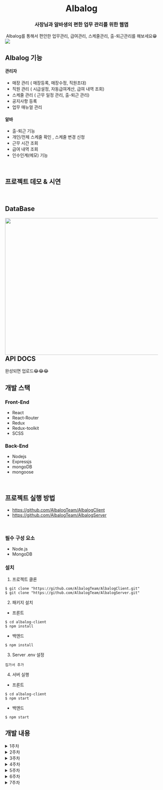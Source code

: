 # <div align="center">Albalog</div>

### <div align="center">사장님과 알바생의 편한 업무 관리를 위한 웹앱</div>

<div align="center">Albalog를 통해서 편안한 업무관리, 급여관리, 스케줄관리, 출-퇴근관리를 해보세요😁 
</div>

<img src="https://user-images.githubusercontent.com/64634992/122313912-13b79b80-cf52-11eb-900a-a1d50bb073f9.png" />

## Albalog 기능

#### 관리자

- 매장 관리 ( 매장등록, 매장수정, 직원초대)
- 직원 관리 ( 시급설정, 자동급여계산, 급여 내역 조회)
- 스케줄 관리 ( 근무 일정 관리, 출-퇴근 관리)
- 공지사항 등록
- 업무 매뉴얼 관리

#### 알바

- 출-퇴근 기능
- 개인/전체 스케줄 확인 , 스케줄 변경 신청
- 근무 시간 조회
- 급여 내역 조회
- 인수인계(메모) 기능

<br/>

## 프로젝트 데모 & 시연


<br />

## DataBase

<div>
<img src="https://user-images.githubusercontent.com/44861205/122632213-57ee9b80-d10c-11eb-9bad-b6125c2ca389.jpeg" align="left" height="450" width="1100" />    
</div>

## API DOCS

완성되면 업로드😂😂😂
<br />

## 개발 스택

### Front-End

- React
- React-Router
- Redux
- Redux-toolkit
- SCSS

### Back-End

- Nodejs
- Expressjs
- mongoDB
- mongoose

<br/>

## 프로젝트 실행 방법

- https://github.com/AlbalogTeam/AlbalogClient
- https://github.com/AlbalogTeam/AlbalogServer

<br />

### 필수 구성 요소

- Node.js
- MongoDB

### 설치

1. 프로젝트 클론

```
$ git clone "https://github.com/AlbalogTeam/AlbalogClient.git"
$ git clone "https://github.com/AlbalogTeam/AlbalogServer.git"
```

2. 패키지 설치

- 프론트

```
$ cd albalog-client
$ npm install
```

- 백앤드

```
$ npm install
```

3. Server .env 설정

```
집가서 추가
```

4. 서버 실행

- 프론트

```
$ cd albalog-client
$ npm start
```

- 백앤드

```
$ npm start
```

## 개발 내용

<details>
<summary>1주차</summary>

### Implements

- 관리자 회원가입
- 매장 등록, 수정, 입장 (kakao 주소검색 api 이용)
- 로그인 유지, 로그아웃 (access Token + LocalStorage)
- 관리자 로그인
- 직원 초대 기능 (이메일 전송 )
- 공지 등록, 수정, 삭제, 리스트 (ckEditor5를 이용하여 글쓰기 구현)
- 스케줄러 구현
- 각 페이지 접근 권한 설정 ( 관리자만 입장가능, 직원만 입장가능, 미 로그인시 접속 불가능)

### Issue

- 회원가입 유효성 체크
- 매장 삭제 부분은 넣을려다가 , 삭제를 했을 경우 해당 데이터가 다 날라가기 때문에 , 매장 status를 만들어서 운영중, 폐업 과 같은 상태로 관리하려 함
- 로그인 부분 보안을 위해 기존 accessToken의 유효기간을 줄이고 refreshToken 도입 예정
- 공지사항 게시물 리스트 순서를 역순으로 해야함
- 공지사항 이미지 업로드 구현 예정

### Styles

- 웹 메인 컬러 : rgb(18, 113, 175)로 테마 설정
- 매장 삭제 부분은 넣을려다가 , 삭제를 했을 경우 해당 데이터가 다 날라가기 떄문에 , 매장 status를 만들어서 운영중, 폐업 과 같은 상태로 관리하려 함

</details>

<details>
<summary>2주차</summary>

### Implements

- 직원 로그인, 회원가입
- 관리자가 직원 시급정보 수정
- 업무메뉴얼 CRUD
- 직원 대시보드
- 직원 출퇴근
- 매장 직원 리스트 나열
- 백엔드 테스트 배포

### Fix

- 공지사항 최신순 나열
- 각 페이지 접근권한 설정
- 스케줄 Date 전송 방식

### Issue

- _회원가입 유효성 체크_
- _공지사항 이미지_
- embedded document 쿼리 방식

### Styles

- 매장 UI 수정
- 로그인 페이지 UI 수정
- favicon 제작

</details>

<details>
 <summary>3주차</summary>

### Implements

- 인수인계 조회, 등록, 수정, 삭제
- 출근, 퇴근 기능
- 공지사항 검색
- 직원,관리자 개인정보 변경
- 직원 스케줄 등록
- 직원 스케줄 조회

### Fix

- 관리자 / 알바 로그인 분리를 하나로 통합
- 공지사항 최신순 나열
- 기존 로그인 방식 LocalStorage -> SessionStorage로 변경
- 공지사항, 업무매뉴얼 제목 작성부분 autoComplete = "off" 설정
- 직원 초대 url 토큰으로 변경 (유효기간 1일), 유저 계정, 유저 이름 변경 불가로 설정
- 업무 매뉴얼 페이지 카테고리 관리를 위한 카테고리 설정 추가
- 업무 매뉴얼 카테고리에 속한 매뉴얼이 있을 경우 삭제 안되게 설정

### Styles

- messageModal 생성
- header, aside 반응형으로 구현
- mobile category page 구현
- No data 이미지 삽입

### Issue

- 스케줄 등록 하루씩 밀림

</details>

<details>
 <summary>4주차</summary>

### Implements

- 관리자 스케줄 추가
- 직원 스케줄 확인 ( 개인, 전체 )
- 직원 계정정보 페이지 내 급여 확인
- 직원 일한시간 페이지
- 관리자 급여관리
- 회원가입 유효성 (프론트 + 백앤드)
- 비밀번호 찾기

### Fix

- 출퇴근 부분 : 기존 프론트단에서 기록하던 시간을 서버에서 기록하도록 변경
- 기존 업무매뉴얼 삭제버튼 클릭시, 매뉴얼 존재하면 삭제 안됐던걸 그래도 삭제하시겠습니까로 변경
- 비밀번호 없이 직원 계정정보 수정 가능
- 관리자페이지 직원이 없을경우 employee 정보가 없어서 랜더링 오류 - 해결

### Styles

- 인수인계 UI 수정

### Issue

- payroll 날짜 sort

</details>

<details>
 <summary>5주차</summary>
 
### Implements

- 직원 일한시간 당월 전후 달 조회
- 직원 대시보드 개인스케줄 확인
- 관리자 대시보드 공지사항, 인수인계 조회

### Fix

- 일한시간, payroll 날짜 sort
- 출근 누르고 퇴근 누르지 않은 상태에서 payroll 부분 들어갈시 에러나는거 해결

### Issue

### Styles

- 회원가입 페이지 반응형 구현
- 로그인 페이지 반응형 구현

</details>

<details>
 <summary>6주차</summary>

### Implements

- 관리자 대시보드 (출근전, 근무중, 퇴근) 상태보기
- 기존 유저 다른 매장에 가입하기
- 기간 지난 토큰(1시간) 에 접속시 "유효하지 않은 주소 입니다" 출력
- 스케줄 삭제 (하루, 전체)
- 랜딩페이지 헤더 생성
- 알바 대시보드 전체스케줄

### Fix

- axios 중복 요청 막기
- 재직 유무 (radio 버튼으로 변경)
- 서버 히로쿠(너무느림!) -> 아마존 웹서버로 변경
- 스케줄 추가시 (오후 3시 ~ 오전 5시 하면 그날 오전 5시~ 오후3시 이랬는데 오후3시 ~ 다음날 오전5시로 나오게 설정)
- payroll 날짜 역순
- 직원 계정정보, 일한시간 페이지 timezone issue 해결

### Styles

- 스케줄 이름 구분하기 쉽게 색 추가
- 직원 대쉬보드 내 전체 스케줄 UI 변경
- 출퇴근 시 모달창 추가

</details>

<details>
 <summary>7주차</summary>

- 테스트 및 오류해결
</details>
